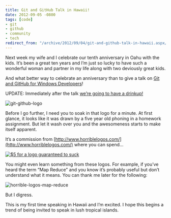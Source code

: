 ```yaml
---
title: Git and GitHub Talk in Hawaii!
date: 2012-09-05 -0800
tags: [code]
- git
- github
- community
- tech
redirect_from: "/archive/2012/09/04/git-and-github-talk-in-hawaii.aspx/"
---
```


Next week my wife and I celebrate our tenth anniversary in Oahu with the
kids. It’s been a great ten years and I’m just so lucky to have such a
wonderful woman and partner in my life along with two deviously great
kids.

And what better way to celebrate an anniversary than to give a talk on
[Git and GitHub for Windows
Developers](http://www.meetup.com/dynamic/events/70838482/ "Git and GitHub for Windows Developers")!

UPDATE: Immediately after the talk [we’re going to have a
drinkup!](https://github.com/blog/1254-honolulu-drinkup)

![git-github-logo](https://haacked.com/images/haacked_com/WindowsLiveWriter/Hawai_6ED9/git-github-logo_3.gif "git-github-logo")

Before I go further, I need you to soak in that logo for a minute. At
first glance, it looks like it was drawn by a five year old phoning in a
homework assignment. But let it wash over you and the awesomeness starts
to make itself apparent.

It’s a commission from
[http://www.horriblelogos.com/](http://www.horriblelogos.com/) where you
can spend…

[![\$5 for a logo guaranteed to
suck](https://haacked.com/images/haacked_com/WindowsLiveWriter/Hawai_6ED9/horrible-logo-pricing_thumb.png "$5 for a logo guaranteed to suck")](https://haacked.com/images/haacked_com/WindowsLiveWriter/Hawai_6ED9/horrible-logo-pricing_2.png)

You might even learn something from these logos. For example, if you’ve
heard the term “Map Reduce” and you know it’s probably useful but don’t
understand what it means. You can thank me later for the following:

![horrible-logos-map-reduce](https://haacked.com/images/haacked_com/WindowsLiveWriter/Hawai_6ED9/horrible-logos-map-reduce_3.gif "horrible-logos-map-reduce")

But I digress.

This is my first time speaking in Hawaii and I’m excited. I hope this
begins a trend of being invited to speak in lush tropical islands.

